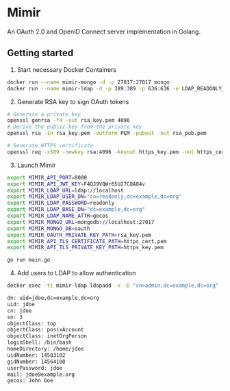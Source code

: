 # Mimir

An OAuth 2.0 and OpenID Connect server implementation in Golang.

## Getting started

1. Start necessary Docker Containers

```bash
docker run --name mimir-mongo -d -p 27017:27017 mongo
docker run --name mimir-ldap -d -p 389:389 -p 636:636 -e LDAP_READONLY_USER=true osixia/openldap:1.2.4
```

2. Generate RSA key to sign OAuth tokens

```bash
# Generate a private key
openssl genrsa -f4 -out rsa_key.pem 4096
# Derive the public key from the private key
openssl rsa -in rsa_key.pem -outform PEM -pubout -out rsa_pub.pem

# Generate HTTPS certificate
openssl req -x509 -newkey rsa:4096 -keyout https_key.pem -out https_cert.pem -days 365 -nodes -subj '/CN=localhost'
```

3. Launch Mimir

```bash
export MIMIR_API_PORT=8000
export MIMIR_API_JWT_KEY=F4QJ9VQWr65U27C8A84v
export MIMIR_LDAP_URL=ldap://localhost
export MIMIR_LDAP_USER_DN="cn=readonly,dc=example,dc=org"
export MIMIR_LDAP_PASSWORD=readonly
export MIMIR_LDAP_BASE_DN="dc=example,dc=org"
export MIMIR_LDAP_NAME_ATTR=gecos
export MIMIR_MONGO_URL=mongodb://localhost:27017
export MIMIR_MONGO_DB=oauth
export MIMIR_OAUTH_PRIVATE_KEY_PATH=rsa_key.pem
export MIMIR_API_TLS_CERTIFICATE_PATH=https_cert.pem
export MIMIR_API_TLS_PRIVATE_KEY_PATH=https_key.pem

go run main.go
```

4. Add users to LDAP to allow authentication

```bash
docker exec -ti mimir-ldap ldapadd -x -D "cn=admin,dc=example,dc=org" -w admin -H ldap://localhost -ZZ

dn: uid=jdoe,dc=example,dc=org
uid: jdoe
cn: jdoe
sn: 3
objectClass: top
objectClass: posixAccount
objectClass: inetOrgPerson
loginShell: /bin/bash
homeDirectory: /home/jdoe
uidNumber: 14583102
gidNumber: 14564100
userPassword: jdoe
mail: jdoe@example.org
gecos: John Doe

```
